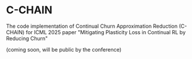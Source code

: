 # C-CHAIN
The code implementation of Continual Churn Approximation Reduction (C-CHAIN) for ICML 2025 paper "Mitigating Plasticity Loss in Continual RL by Reducing Churn"

(coming soon, will be public by the conference)
